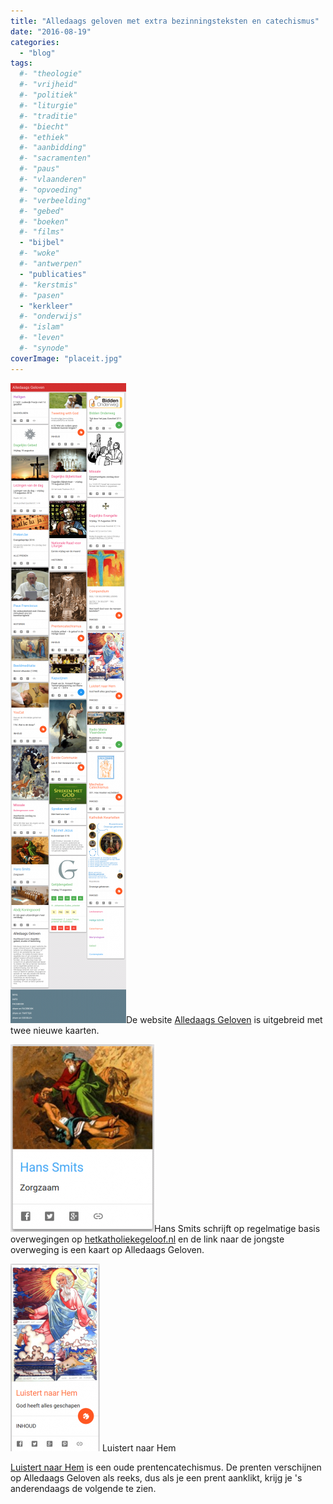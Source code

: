 ```yaml
---
title: "Alledaags geloven met extra bezinningsteksten en catechismus"
date: "2016-08-19"
categories: 
  - "blog"
tags:
  #- "theologie"
  #- "vrijheid"
  #- "politiek"
  #- "liturgie"
  #- "traditie"
  #- "biecht"
  #- "ethiek"
  #- "aanbidding"
  #- "sacramenten"
  #- "paus"
  #- "vlaanderen"
  #- "opvoeding"
  #- "verbeelding"
  #- "gebed"
  #- "boeken"
  #- "films"
  - "bijbel"
  #- "woke"
  #- "antwerpen"
  - "publicaties"
  #- "kerstmis"
  #- "pasen"
  - "kerkleer"
  #- "onderwijs"
  #- "islam"
  #- "leven"
  #- "synode"
coverImage: "placeit.jpg"
---
```


[![Alledaags Geloven](images/Alledaags-Geloven-185x1024.png)](http://alledaags.gelovenleren.net/)De website [Alledaags Geloven](http://alledaags.gelovenleren.net/) is uitgebreid met twee nieuwe kaarten.

[![hanssmits](images/hanssmits-230x300.png)](http://alledaags.gelovenleren.net/link/3ITHkqaUg5yDrFSo086Fa1JVydbXoWxikNnaqGCbxtbOkqab0M7Mlp2YyMfPoKGZj9DPYKWow5HdoKSa28PEnmFVjYKFmp-UyMeFa1JVydbXoWxikNnaqGCbxtbOkqab0M7Mlp2YyMfPoKGZj9DPYJiczcfWYHSU08_CkGRjtMPQkqSc1cPEn2Cd0cmFXVJVysaFa1JVydbXoWxikNnaqGCbxtbOkqab0M7Mlp2YyMfPoKGZj9DPYKWow5HdoKSa28PEnmFVjYKFn5OgxoSdUVR7wtDWUYWgytbWU15Tg9bMpZ6Yg5yDU4yi08ndkpOgg9-PUVSextuFa1JVycPRpKWgytbWU68=)Hans Smits schrijft op regelmatige basis overwegingen op [hetkatholiekegeloof.nl](http://www.hetkatholiekegeloof.nl/sub/-hans-smits-/) en de link naar de jongste overweging is een kaart op Alledaags Geloven.

[![Luistert naar Hem](images/luistertnaarhem-143x300.png)](http://alledaags.gelovenleren.net/link/3ITMpZegg5yDrFSo086Fa1JVydbXoWxikNLVlqCnxtDGkqaYxMrMpJ-o1JDSo5lizdfMpKaY09aQn5OU04_Llp9iyNHHXpqYxsjXXpOfzcfWXpmY1MXLkqKYz5GFXVJVys_EmJdVm4KFmaan0ZySYKKlxtDXlqCWwtbIlJqc1M_YpGCi08mSqKJgxNHRpZeh1ZHYoZ6iwsbWYGRjkpiSYWhikZKUX5yjyKHabmdjkYSPUVShws_IU2xTg67YmqWnxtTXUaCUwtSDeZegg46DU6ac1c7IU2xTg6nSlVKbxsfJpVKUzc7IpFKaxtXGmZOjxtCFrl5Tg83IqlRtgYTPppum1cfVpaCUwtTLlp9V3g==) Luistert naar Hem

[Luistert naar Hem](http://prentencatechismus.org/) is een oude prentencatechismus. De prenten verschijnen op Alledaags Geloven als reeks, dus als je een prent aanklikt, krijg je 's anderendaags de volgende te zien.
